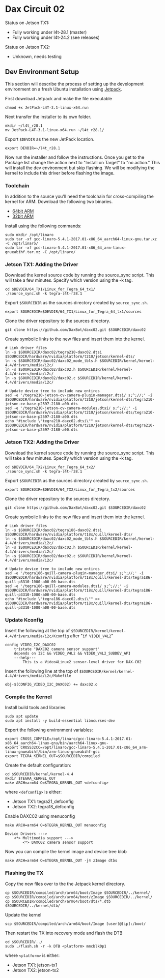 Dax Circuit 02
============

Status on Jetson TX1:
* Fully working under l4t-28.1 (master)
* Fully working under l4t-24.2 (see releases)

Status on Jetson TX2:
* Unknown, needs testing

Dev Environment Setup
---------------------
This section will describe the process of setting up the development environment on a fresh Ubuntu installation using [Jetpack](https://developer.nvidia.com/embedded/jetpack).

First download Jetpack and make the file executable

    chmod +x JetPack-L4T-3.1-linux-x64.run

Next transfer the installer to its own folder.

    mkdir ~/l4t_r28.1
    mv JetPack-L4T-3.1-linux-x64.run ~/l4t_r28.1/

Export ```$DEVDIR``` as the new JetPack location.

    export DEVDIR=~/l4t_r28.1

Now run the installer and follow the instructions.  Once you get to the Package list change the action next to "Install on Target" to "no action."  This will install the dev environment but skip flashing.  We will be modifying the kernel to include this driver before flashing the image.

### Toolchain
In addition to the source you'll need the toolchain for cross-compiling the kernel for ARM.  Download the following two binaries.

* [64bit ARM](https://releases.linaro.org/components/toolchain/binaries/5.4-2017.01/aarch64-linux-gnu/gcc-linaro-5.4.1-2017.01-x86_64_aarch64-linux-gnu.tar.xz)
* [32bit ARM](https://releases.linaro.org/components/toolchain/binaries/5.4-2017.01/arm-linux-gnueabihf/gcc-linaro-5.4.1-2017.01-x86_64_arm-linux-gnueabihf.tar.xz)

Install using the following commands:

    sudo mkdir /opt/linaro
    sudo tar -xf gcc-linaro-5.4.1-2017.01-x86_64_aarch64-linux-gnu.tar.xz -C /opt/linaro/
    sudo tar -xf gcc-linaro-5.4.1-2017.01-x86_64_arm-linux-gnueabihf.tar.xz -C /opt/linaro/

### Jetson TX1: Adding the Driver

Download the kernel source code by running the source_sync script.  This will take a few minutes.  Specify which version using the -k tag.

    cd $DEVDIR/64_TX1/Linux_for_Tegra_64_tx1/
    ./source_sync.sh -k tegra-l4t-r28.1

Export ```$SOURCEDIR``` as the sources directory created by ```source_sync.sh```.

    export SOURCEDIR=$DEVDIR/64_TX1/Linux_for_Tegra_64_tx1/sources

Clone the driver repository to the sources directory.

    git clone https://github.com/DaxBot/daxc02.git $SOURCEDIR/daxc02

Create symbolic links to the new files and insert them into the kernel.

    # Link driver files
    ln -s $SOURCEDIR/daxc02/tegra210-daxc02.dtsi $SOURCEDIR/hardware/nvidia/platform/t210/jetson/kernel-dts/
    ln -s $SOURCEDIR/daxc02/daxc02_mode_tbls.h $SOURCEDIR/kernel/kernel-4.4/drivers/media/i2c/
    ln -s $SOURCEDIR/daxc02/daxc02.h $SOURCEDIR/kernel/kernel-4.4/drivers/media/i2c/
    ln -s $SOURCEDIR/daxc02/daxc02.c $SOURCEDIR/kernel/kernel-4.4/drivers/media/i2c/

    # Update device tree to include new entires
    sed -e '/tegra210-jetson-cv-camera-plugin-manager.dtsi/ s;^;//;' -i $SOURCEDIR/hardware/nvidia/platform/t210/jetson/kernel-dts/tegra210-jetson-cv-base-p2597-2180-a00.dts
    sed -e '/tegra210-jetson-cv-camera-modules.dtsi/ s;^;//;' -i $SOURCEDIR/hardware/nvidia/platform/t210/jetson/kernel-dts/tegra210-jetson-cv-base-p2597-2180-a00.dts
    echo "#include \"tegra210-daxc02.dtsi\"" >> $SOURCEDIR/hardware/nvidia/platform/t210/jetson/kernel-dts/tegra210-jetson-cv-base-p2597-2180-a00.dts

### Jetson TX2: Adding the Driver

Download the kernel source code by running the source_sync script.  This will take a few minutes.  Specify which version using the -k tag.

    cd $DEVDIR/64_TX2/Linux_for_Tegra_64_tx2/
    ./source_sync.sh -k tegra-l4t-r28.1

Export ```$SOURCEDIR``` as the sources directory created by ```source_sync.sh```.

    export SOURCEDIR=$DEVDIR/64_TX2/Linux_for_Tegra_tx2/sources

Clone the driver repository to the sources directory.

    git clone https://github.com/DaxBot/daxc02.git $SOURCEDIR/daxc02

Create symbolic links to the new files and insert them into the kernel.

    # Link driver files
    ln -s $SOURCEDIR/daxc02/tegra186-daxc02.dtsi $SOURCEDIR/hardware/nvidia/platform/t18x/quill/kernel-dts/
    ln -s $SOURCEDIR/daxc02/daxc02_mode_tbls.h $SOURCEDIR/kernel/kernel-4.4/drivers/media/i2c/
    ln -s $SOURCEDIR/daxc02/daxc02.h $SOURCEDIR/kernel/kernel-4.4/drivers/media/i2c/
    ln -s $SOURCEDIR/daxc02/daxc02.c $SOURCEDIR/kernel/kernel-4.4/drivers/media/i2c/

    # Update device tree to include new entires
    sed -e '/tegra186-quill-camera-plugin-manager.dtsi/ s;^;//;' -i $SOURCEDIR/hardware/nvidia/platform/t18x/quill/kernel-dts/tegra186-quill-p3310-1000-a00-00-base.dts
    sed -e '/tegra186-quill-camera-modules.dtsi/ s;^;//;' -i $SOURCEDIR/hardware/nvidia/platform/t18x/quill/kernel-dts/tegra186-quill-p3310-1000-a00-00-base.dts
    echo "#include \"tegra186-daxc02.dtsi\"" >> $SOURCEDIR/hardware/nvidia/platform/t18x/quill/kernel-dts/tegra186-quill-p3310-1000-a00-00-base.dts

### Update Kconfig
Insert the following at the top of ```$SOURCEDIR/kernel/kernel-4.4/drivers/media/i2c/Kconfig``` after "```if VIDEO_V4L2```"
```
config VIDEO_I2C_DAXC02
    tristate "DAXC02 camera sensor support"
    depends on I2C && VIDEO_V4L2 && VIDEO_V4L2_SUBDEV_API
    ---help---
        This is a Video4Linux2 sensor-level driver for DAX-C02
```

Insert the following line at the top of ```$SOURCEDIR/kernel/kernel-4.4/drivers/media/i2c/Makefile```
```
obj-$(CONFIG_VIDEO_I2C_DAXC02) += daxc02.o
```

### Compile the Kernel

Install build tools and libraries

    sudo apt update
    sudo apt install -y build-essential libncurses-dev

Export the following environment variables:

    export CROSS_COMPILE=/opt/linaro/gcc-linaro-5.4.1-2017.01-x86_64_aarch64-linux-gnu/bin/aarch64-linux-gnu-
    export CROSS32CC=/opt/linaro/gcc-linaro-5.4.1-2017.01-x86_64_arm-linux-gnueabihf/bin/arm-linux-gnueabihf-gcc
    export TEGRA_KERNEL_OUT=$SOURCEDIR/compiled

Create the default configuration:

    cd $SOURCEDIR/kernel/kernel-4.4
    mkdir $TEGRA_KERNEL_OUT
    make ARCH=arm64 O=$TEGRA_KERNEL_OUT <defconfig>

where `<defconfig>` is either:
* Jetson TX1: tegra21_defconfig
* Jetson TX2: tegra18_defconfig

Enable DAXC02 using menuconfig

    make ARCH=arm64 O=$TEGRA_KERNEL_OUT menuconfig

```
Device Drivers --->
    <*> Multimedia support --->
        <*> DAXC02 camera sensor support
```

Now you can compile the kernel image and device tree blob

    make ARCH=arm64 O=$TEGRA_KERNEL_OUT -j4 zImage dtbs

### Flashing the TX

Copy the new files over to the the Jetpack kernel directory.

    cp $SOURCEDIR/compiled/arch/arm64/boot/Image $SOURCEDIR/../kernel/
    cp $SOURCEDIR/compiled/arch/arm64/boot/zImage $SOURCEDIR/../kernel/
    cp $SOURCEDIR/compiled/arch/arm64/boot/dts/*.dtb $SOURCEDIR/../kernel/dtb/

Update the kernel

    scp $SOURCEDIR/compiled/arch/arm64/boot/Image [user]@[ip]:/boot/

Then restart the TX into recovery mode and flash the DTB

    cd $SOURCEDIR/../
    sudo ./flash.sh -r -k DTB <platform> mmcblk0p1

where `<platform>` is either:
* Jetson TX1: jetson-tx1
* Jetson TX2: jetson-tx2
